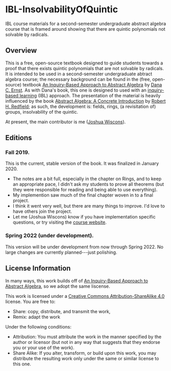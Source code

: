 # IBL-InsolvabilityOfQuintic
IBL course materials for a second-semester undergraduate abstract algebra course that is framed around showing that there are quintic polynomials not solvable by radicals. 

## Overview
This is a free, open-source textbook designed to guide students towards a proof that there exists quintic polynomials that are not solvable by radicals. It is intended to be used in a second-semester undergraduate abtract algebra course; the necessary background can be found in the (free, open-source) textbook [An Inquiry-Based Approach to Abstract Algebra](https://github.com/dcernst/IBL-AbstractAlgebra) by [Dana C. Ernst](http://danaernst.com). As with Dana's book, this one is designed to used with an [inquiry-based learning](http://maamathedmatters.blogspot.com/2013/05/what-heck-is-ibl.html) (IBL) approach. The presentation of the material is heavily influenced by the book [Abstract Algebra: A Concrete Introduction](https://www.amazon.com/Abstract-Algebra-Introduction-Robert-Redfield/dp/020143721X) by [Robert H. Redfield](https://www.hamilton.edu/academics/our-faculty/directory/faculty-detail/robert-redfield); as such, the development is: fields, rings, (a revisitation of) groups, insolvability of the quintic.

At present, the main contributor is me ([Joshua Wiscons](http://webpages.csus.edu/wiscons/)).

## Editions
### Fall 2019.
This is the current, stable version of the book. It was finalized in January 2020. 
* The notes are a bit full, especially in the chapter on Rings, and to keep an appropriate pace, I didn't ask my students to prove all theorems (but they were responsible for reading and being able to use everything). 
* My implemention saw much of the final chapter woven in to a final project.
* I think it went very well, but there are many things to improve. I'd love to have others join the project.
* Let me (Joshua Wiscons) know if you have implementation specific questions, or try visiting the [course website](http://webpages.csus.edu/wiscons/teaching/math110B_f19.html).

### Spring 2022 (under development).
This version will be under development from now through Spring 2022. No large changes are currently planned---just polishing. 

## License Information
In many ways, this work builds off of [An Inquiry-Based Approach to Abstract Algebra](https://github.com/dcernst/IBL-AbstractAlgebra), so we adopt the same liscense. 

This work is licensed under a [Creative Commons Attribution-ShareAlike 4.0](https://creativecommons.org/licenses/by-sa/4.0/) license.  You are free to:

* Share: copy, distribute, and transmit the work,
* Remix: adapt the work

Under the following conditions:

* Attribution: You must attribute the work in the manner specified by the author or licensor (but not in any way that suggests that they endorse you or your use of the work).
* Share Alike: If you alter, transform, or build upon this work, you may distribute the resulting work only under the same or similar license to this one.
 
